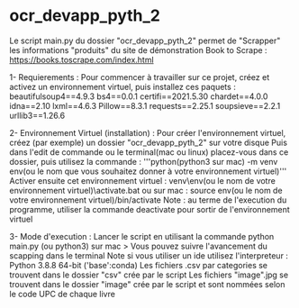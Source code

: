 # ocr_devapp_pyth_2

Le script main.py du dossier "ocr_devapp_pyth_2" permet de "Scrapper" les informations "produits" du site de démonstration Book to Scrape : https://books.toscrape.com/index.html

1- Requierements : 
Pour commencer à travailler sur ce projet, créez et activez un environnement virtuel, puis installez ces paquets :
beautifulsoup4==4.9.3
bs4==0.0.1
certifi==2021.5.30
chardet==4.0.0
idna==2.10
lxml==4.6.3
Pillow==8.3.1
requests==2.25.1
soupsieve==2.2.1
urllib3==1.26.6

2- Environnement Virtuel (installation) : 
Pour créer l'environnement virtuel, créez (par exemple) un dossier "ocr_devapp_pyth_2" sur votre disque
Puis dans l'edit de commande ou le terminal(mac ou linux) placez-vous dans ce dossier, puis utilisez la commande : 
'''python(python3 sur mac) -m venv env(ou le nom que vous souhaitez donner à votre environnement virtuel)'''
Activer ensuite cet environnement virtuel : venv\\env(ou le nom de votre environnement virtuel)\\activate.bat ou sur mac : source env(ou le nom de votre environnement virtuel)/bin/activate
 Note : au terme de l'execution du programme, utiliser la commande deactivate pour sortir de l'environnement virtuel
  
3- Mode d'execution : 
Lancer le script en utilisant la commande python main.py (ou python3) sur mac > Vous pouvez suivre l'avancement du scapping dans le terminal
Note si vous utiliser un ide utilisez l'interpreteur : Python 3.8.8 64-bit ('base':conda)
Les fichiers .csv par categories se trouvent dans le dossier "csv" crée par le script
Les fichiers "image".jpg se trouvent dans le dossier "image" crée par le script et sont nommées selon le code UPC de chaque livre




